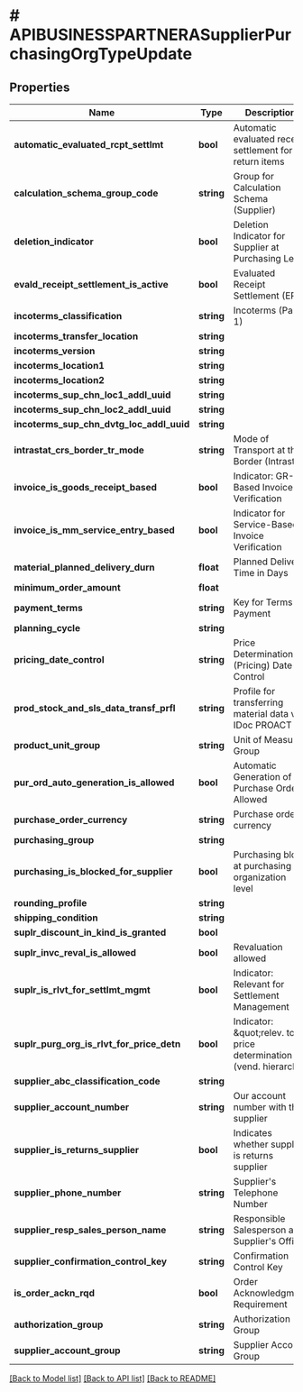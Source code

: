 # # APIBUSINESSPARTNERASupplierPurchasingOrgTypeUpdate

## Properties

Name | Type | Description | Notes
------------ | ------------- | ------------- | -------------
**automatic_evaluated_rcpt_settlmt** | **bool** | Automatic evaluated receipt settlement for return items | [optional]
**calculation_schema_group_code** | **string** | Group for Calculation Schema (Supplier) | [optional]
**deletion_indicator** | **bool** | Deletion Indicator for Supplier at Purchasing Level | [optional]
**evald_receipt_settlement_is_active** | **bool** | Evaluated Receipt Settlement (ERS) | [optional]
**incoterms_classification** | **string** | Incoterms (Part 1) | [optional]
**incoterms_transfer_location** | **string** |  | [optional]
**incoterms_version** | **string** |  | [optional]
**incoterms_location1** | **string** |  | [optional]
**incoterms_location2** | **string** |  | [optional]
**incoterms_sup_chn_loc1_addl_uuid** | **string** |  | [optional]
**incoterms_sup_chn_loc2_addl_uuid** | **string** |  | [optional]
**incoterms_sup_chn_dvtg_loc_addl_uuid** | **string** |  | [optional]
**intrastat_crs_border_tr_mode** | **string** | Mode of Transport at the Border (Intrastat) | [optional]
**invoice_is_goods_receipt_based** | **bool** | Indicator: GR-Based Invoice Verification | [optional]
**invoice_is_mm_service_entry_based** | **bool** | Indicator for Service-Based Invoice Verification | [optional]
**material_planned_delivery_durn** | **float** | Planned Delivery Time in Days | [optional]
**minimum_order_amount** | **float** |  | [optional]
**payment_terms** | **string** | Key for Terms of Payment | [optional]
**planning_cycle** | **string** |  | [optional]
**pricing_date_control** | **string** | Price Determination (Pricing) Date Control | [optional]
**prod_stock_and_sls_data_transf_prfl** | **string** | Profile for transferring material data via IDoc PROACT | [optional]
**product_unit_group** | **string** | Unit of Measure Group | [optional]
**pur_ord_auto_generation_is_allowed** | **bool** | Automatic Generation of Purchase Order Allowed | [optional]
**purchase_order_currency** | **string** | Purchase order currency | [optional]
**purchasing_group** | **string** |  | [optional]
**purchasing_is_blocked_for_supplier** | **bool** | Purchasing block at purchasing organization level | [optional]
**rounding_profile** | **string** |  | [optional]
**shipping_condition** | **string** |  | [optional]
**suplr_discount_in_kind_is_granted** | **bool** |  | [optional]
**suplr_invc_reval_is_allowed** | **bool** | Revaluation allowed | [optional]
**suplr_is_rlvt_for_settlmt_mgmt** | **bool** | Indicator: Relevant for Settlement Management | [optional]
**suplr_purg_org_is_rlvt_for_price_detn** | **bool** | Indicator: \&quot;relev. to price determination (vend. hierarchy) | [optional]
**supplier_abc_classification_code** | **string** |  | [optional]
**supplier_account_number** | **string** | Our account number with the supplier | [optional]
**supplier_is_returns_supplier** | **bool** | Indicates whether supplier is returns supplier | [optional]
**supplier_phone_number** | **string** | Supplier&#39;s Telephone Number | [optional]
**supplier_resp_sales_person_name** | **string** | Responsible Salesperson at Supplier&#39;s Office | [optional]
**supplier_confirmation_control_key** | **string** | Confirmation Control Key | [optional]
**is_order_ackn_rqd** | **bool** | Order Acknowledgment Requirement | [optional]
**authorization_group** | **string** | Authorization Group | [optional]
**supplier_account_group** | **string** | Supplier Account Group | [optional]

[[Back to Model list]](../../README.md#models) [[Back to API list]](../../README.md#endpoints) [[Back to README]](../../README.md)
